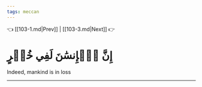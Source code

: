 ```yaml
---
tags: meccan
---
```


👈 [[103-1.md|Prev]] | [[103-3.md|Next]] 👉

# إِنَّ ٱلۡإِنسَٰنَ لَفِي خُسۡرٍ

Indeed, mankind is in loss

---

